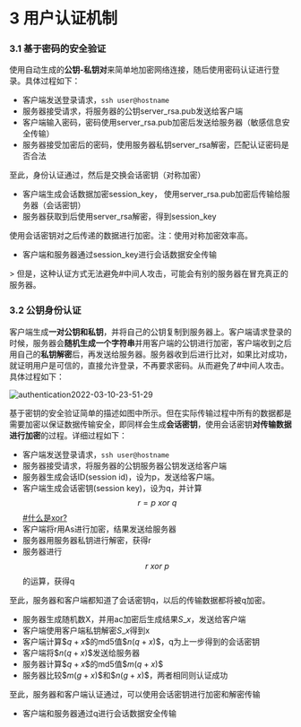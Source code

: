 # 3 用户认证机制

### 3.1 基于密码的安全验证

使用自动生成的**公钥-私钥对**来简单地加密网络连接，随后使用密码认证进行登录。具体过程如下：

* 客户端发送登录请求，`ssh user@hostname`
* 服务器接受请求，将服务器的公钥server\_rsa.pub发送给客户端
* 客户端输入密码，密码使用server\_rsa.pub加密后发送给服务器（敏感信息安全传输）
* 服务器接受加密后的密码，使用服务器私钥server\_rsa解密，匹配认证密码是否合法

至此，身份认证通过，然后是交换会话密钥（对称加密）

* 客户端生成会话数据加密session\_key， 使用server\_rsa.pub加密后传输给服务器（会话密钥）
* 服务器获取到后使用server\_rsa解密，得到session\_key

使用会话密钥对之后传递的数据进行加密。注：使用对称加密效率高。

* 客户端和服务器通过session\_key进行会话数据安全传输

\> 但是，这种认证方式无法避免#中间人攻击，可能会有别的服务器在冒充真正的服务器。

### 3.2 公钥身份认证

客户端生成**一对公钥和私钥**，并将自己的公钥复制到服务器上。客户端请求登录的时候，服务器会**随机生成一个字符串**并用客户端的公钥进行加密，客户端收到之后用自己的**私钥解密**后，再发送给服务器。服务器收到后进行比对，如果比对成功，就证明用户是可信的，直接允许登录，不再要求密码。从而避免了#中间人攻击。具体过程如下：

![authentication2022-03-10-23-51-29](https://linley.oss-cn-shanghai.aliyuncs.com/typora\_image/authentication2022-03-10-23-51-29.png)

基于密钥的安全验证简单的描述如图中所示。但在实际传输过程中所有的数据都是需要加密以保证数据传输安全，即同样会生成**会话密钥**，使用会话密钥**对传输数据进行加密**的过程。详细过程如下：

* 客户端发送登录请求，`ssh user@hostname`
* 服务器接受请求，将服务器的公钥服务器公钥发送给客户端
* 服务器生成会话ID(session id)，设为p，发送给客户端。
* 客户端生成会话密钥(session key)，设为q，并计算$$r=p\ xor\ q$$ [#什么是xor?](https://baike.baidu.com/item/%E5%BC%82%E6%88%96/10993677)
* 客户端将r用As进行加密，结果发送给服务器
* 服务器用服务器私钥进行解密，获得r
* 服务器进行$$r\ xor\ p$$的运算，获得q

至此，服务器和客户端都知道了会话密钥q，以后的传输数据都将被q加密。

* 服务器生成随机数X，并用ac加密后生成结果$S\_x$，发送给客户端
* 客户端使用客户端私钥解密$S\_x$得到x
* 客户端计算\$$q+x\$$的md5值\$$n(q+x)\$$，q为上一步得到的会话密钥
* 客户端将\$$n(q+x)\$$发送给服务器
* 服务器计算\$$q+x\$$的md5值\$$m(q+x)\$$
* 服务器比较\$$m(g+x)\$$和\$$n(g+x)\$$，两者相同则认证成功

至此，服务器和客户端认证通过，可以使用会话密钥进行加密和解密传输

* 客户端和服务器通过q进行会话数据安全传输

